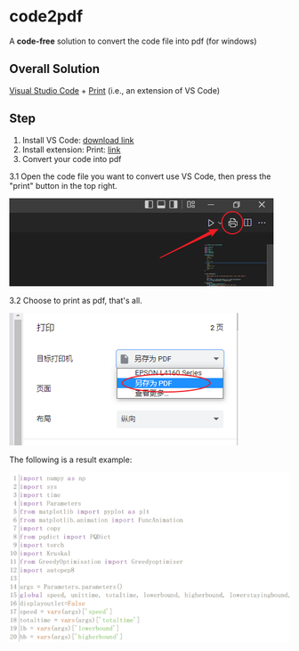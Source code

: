 # code2pdf
A **code-free** solution to convert the code file into pdf (for windows)

## Overall Solution
[Visual Studio Code](https://code.visualstudio.com/download) + [Print](https://marketplace.visualstudio.com/items?itemName=pdconsec.vscode-print) (i.e., an extension of VS Code)

## Step

1. Install VS Code: [download link](https://code.visualstudio.com/download)
2. Install extension: Print: [link](https://marketplace.visualstudio.com/items?itemName=pdconsec.vscode-print)
3. Convert your code into pdf

3.1 Open the code file you want to convert use VS Code, then press the "print" button in the top right.

 ![image](https://github.com/wenhaomin/code2pdf/blob/main/step1.png)

 3.2 Choose to print as pdf, that's all.

 ![image](https://github.com/wenhaomin/code2pdf/blob/main/step2.png)
 
 The following is a result example:
 
  ![image](https://github.com/wenhaomin/code2pdf/blob/main/result.png)
